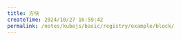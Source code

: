 ```yaml
---
title: 方块
createTime: 2024/10/27 16:59:42
permalink: /notes/kubejs/basic/registry/example/block/
---
```

